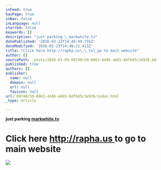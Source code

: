 ```yaml
---
inFeed: true
hasPage: true
inNav: false
inLanguage: null
starred: false
keywords: []
description: "just parking \_markwhite.tv"
datePublished: '2016-03-23T14:48:49.755Z'
dateModified: '2016-03-23T14:48:22.413Z'
title: "Click here http://rapha.us\_\_to\_go to main website"
author: []
sourcePath: _posts/2016-03-09-89748c59-0463-4d4b-a665-8dfb85c3e936.md
published: true
authors: []
publisher:
  name: null
  domain: null
  url: null
  favicon: null
url: 89748c59-0463-4d4b-a665-8dfb85c3e936/index.html
_type: Article

---
```

**just parking  [markwhite.tv][0]**

# Click here [http://rapha.us ][1] to go to main website
![](https://the-grid-user-content.s3-us-west-2.amazonaws.com/e03f8d09-1d46-4dab-b990-14732fa3c786.jpg)

[0]: rapha.us
[1]: http://rapha.us/